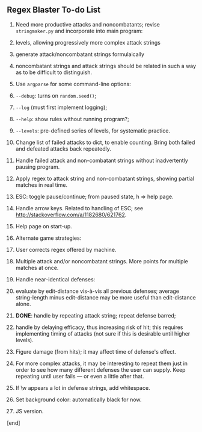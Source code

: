 ## Regex Blaster To-do List

 1. Need more productive attacks and noncombatants; revise `stringmaker.py` and incorporate into main program: 

  2. levels, allowing progressively more complex attack strings
  2. generate attack/noncombatant strings formulaically
  2. noncombatant strings and attack strings should be related in such a way as to be difficult to distinguish.

 1. Use `argparse` for some command-line options: 

  2. `--debug`: turns on `random.seed()`; 
  2. `--log` (must first implement logging); 
  2. `--help`: show rules without running program?;
  2. `--levels`: pre-defined series of levels, for systematic practice.

 1. Change list of failed attacks to dict, to enable counting. Bring both failed and defeated attacks back repeatedly.

 1. Handle failed attack and non-combatant strings without inadvertently pausing program.

 1. Apply regex to attack string and non-combatant strings, showing partial matches in real time.

 1. ESC: toggle pause/continue; from paused state, h => help page.

 1. Handle arrow keys. Related to handling of ESC; see http://stackoverflow.com/a/1182680/621762.

 1. Help page on start-up. 
 
 1. Alternate game strategies:

  2. User corrects regex offered by machine.
  2. Multiple attack and/or noncombatant strings. More points for multiple matches at once.

 1. Handle near-identical defenses:

  2. evaluate by edit-distance vis-à-vis all previous defenses; average string-length minus edit-distance may be more useful than edit-distance alone.
  2. **DONE**: handle by repeating attack string; repeat defense barred;
  2. handle by delaying efficacy, thus increasing risk of hit; this requires implementing timing of attacks (not sure if this is desirable until higher levels).

 1. Figure damage (from hits); it may affect time of defense's effect.

 1. For more complex attacks, it may be interesting to repeat them just in order to see how many different defenses the user can supply. Keep repeating until user fails — or even a little after that.

 1. If \w appears a lot in defense strings, add whitespace.

 1. Set background color: automatically black for now.

 1. JS version.

[end]

